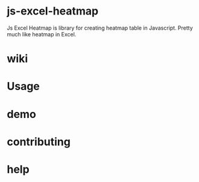 # js-excel-heatmap

Js Excel Heatmap is library for creating heatmap table in Javascript. Pretty much like heatmap in Excel.

# wiki

# Usage

# demo

# contributing

# help


